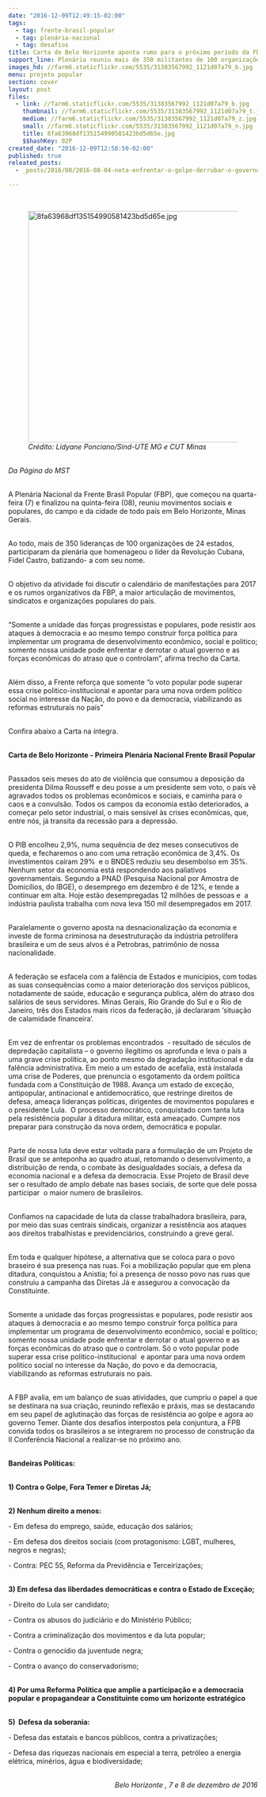 ```yaml
---
date: "2016-12-09T12:49:15-02:00"
tags:
  - tag: frente-brasil-popular
  - tag: plenária-nacional
  - tag: desafios
title: Carta de Belo Horizonte aponta rumo para o próximo período da FBP
support_line: Plenária reuniu mais de 350 militantes de 100 organizações de 24 Estados
images_hd: //farm6.staticflickr.com/5535/31383567992_1121d07a79_b.jpg
menu: projeto popular
section: cover
layout: post
files:
  - link: //farm6.staticflickr.com/5535/31383567992_1121d07a79_b.jpg
    thumbnail: //farm6.staticflickr.com/5535/31383567992_1121d07a79_t.jpg
    medium: //farm6.staticflickr.com/5535/31383567992_1121d07a79_z.jpg
    small: //farm6.staticflickr.com/5535/31383567992_1121d07a79_n.jpg
    title: 8fa63968df135154990581423bd5d65e.jpg
    $$hashKey: 02P
created_date: "2016-12-09T12:58:50-02:00"
published: true
releated_posts:
  - _posts/2016/08/2016-08-04-nota-enfrentar-o-golpe-derrubar-o-governo-ilegitimo.md

---
```

<p>&nbsp;</p>

<figure class="image"><img alt="8fa63968df135154990581423bd5d65e.jpg" height="467" src="//farm6.staticflickr.com/5535/31383567992_1121d07a79_b.jpg" width="700" />
<figcaption><em>Cr&eacute;dito: Lidyane Ponciano/Sind-UTE MG e CUT Minas</em><br />
</figcaption>
</figure>

<p><br />
<em>Da P&aacute;gina do MST</em></p>

<p><br />
A Plen&aacute;ria Nacional da Frente Brasil Popular (FBP), que come&ccedil;ou na quarta-feira (7) e finalizou na quinta-feira (08), reuniu movimentos sociais e populares, do campo e da cidade de todo pa&iacute;s em Belo Horizonte, Minas Gerais.</p>

<p><br />
Ao todo, mais de 350 lideran&ccedil;as de 100 organiza&ccedil;&otilde;es de 24 estados, participaram da plen&aacute;ria que homenageou o l&iacute;der da Revolu&ccedil;&atilde;o Cubana, Fidel Castro, batizando- a com seu nome.</p>

<p><br />
O objetivo da atividade foi discutir o calend&aacute;rio de manifesta&ccedil;&otilde;es para 2017 e os rumos organizativos da FBP, a maior articula&ccedil;&atilde;o de movimentos, sindicatos e organiza&ccedil;&otilde;es populares do pa&iacute;s.</p>

<p><br />
&ldquo;Somente a unidade das for&ccedil;as progressistas e populares, pode resistir aos ataques &agrave; democracia e ao mesmo tempo construir for&ccedil;a pol&iacute;tica para implementar um programa de desenvolvimento econ&ocirc;mico, social e politico; somente nossa unidade pode enfrentar e derrotar o atual governo e as for&ccedil;as econ&ocirc;micas do atraso que o controlam&rdquo;, afirma trecho da Carta.</p>

<p><br />
Al&eacute;m disso, a Frente refor&ccedil;a que somente &ldquo;o voto popular pode superar essa crise politico-institucional e apontar para uma nova ordem politico social no interesse da Na&ccedil;&atilde;o, do povo e da democracia, viabilizando as reformas estruturais no pa&iacute;s&rdquo;</p>

<p><br />
Confira abaixo a Carta na &iacute;ntegra.&nbsp;</p>

<p><br />
<strong>Carta de Belo Horizonte -&nbsp;Primeira Plen&aacute;ria Nacional Frente Brasil Popular</strong></p>

<p><br />
Passados seis meses do ato de viol&ecirc;ncia que consumou a deposi&ccedil;&atilde;o da presidenta Dilma Rousseff e deu posse a um presidente sem voto, o pa&iacute;s v&ecirc; agravados todos os problemas econ&ocirc;micos e sociais, e caminha para o caos e a convuls&atilde;o. Todos os campos da economia est&atilde;o deteriorados, a come&ccedil;ar pelo setor industrial, o mais sens&iacute;vel &agrave;s crises econ&ocirc;micas, que, entre n&oacute;s, j&aacute; transita da recess&atilde;o para a depress&atilde;o.</p>

<p><br />
O PIB encolheu 2,9%, numa sequ&ecirc;ncia de dez meses consecutivos de queda, e fecharemos o ano com uma retra&ccedil;&atilde;o econ&ocirc;mica de 3,4%. Os investimentos ca&iacute;ram 29%&nbsp; e o BNDES reduziu seu desembolso em 35%. Nenhum setor da economia est&aacute; respondendo aos paliativos governamentais. Segundo a PNAD (Pesquisa Nacional por Amostra de Domic&iacute;lios, do IBGE), o desemprego em dezembro &eacute; de 12%, e tende a continuar em alta. Hoje est&atilde;o desempregadas 12 milh&otilde;es de pessoas e&nbsp; a ind&uacute;stria paulista trabalha com nova leva 150 mil desempregados em 2017.</p>

<p><br />
Paralelamente o governo aposta na desnacionaliza&ccedil;&atilde;o da economia e investe de forma criminosa na desestrutura&ccedil;&atilde;o da ind&uacute;stria petrol&iacute;fera brasileira e um de seus alvos &eacute; a Petrobras, patrim&ocirc;nio de nossa nacionalidade.</p>

<p><br />
A federa&ccedil;&atilde;o se esfacela com a fal&ecirc;ncia de Estados e munic&iacute;pios, com todas as suas consequ&ecirc;ncias como a maior deteriora&ccedil;&atilde;o dos servi&ccedil;os p&uacute;blicos, notadamente de sa&uacute;de, educa&ccedil;&atilde;o e seguran&ccedil;a publica, al&eacute;m do atraso dos sal&aacute;rios de seus servidores. Minas Gerais, Rio Grande do Sul e o Rio de Janeiro, tr&ecirc;s dos Estados mais ricos da federa&ccedil;&atilde;o, j&aacute; declararam &lsquo;situa&ccedil;&atilde;o de calamidade financeira&rsquo;.&nbsp;</p>

<p><br />
Em vez de enfrentar os problemas encontrados&nbsp; - resultado de s&eacute;culos de depreda&ccedil;&atilde;o capitalista &ndash; o governo ileg&iacute;timo os aprofunda e leva o pa&iacute;s a uma grave crise pol&iacute;tica, ao ponto mesmo da degrada&ccedil;&atilde;o institucional e da fal&ecirc;ncia administrativa. Em meio a um estado de acefalia, est&aacute; instalada uma crise de Poderes, que prenuncia o esgotamento da ordem pol&iacute;tica fundada com a Constitui&ccedil;&atilde;o de 1988. Avan&ccedil;a um estado de exce&ccedil;&atilde;o, antipopular, antinacional e antidemocr&aacute;tico, que restringe direitos de defesa, amea&ccedil;a lideran&ccedil;as politicas, dirigentes de movimentos populares e o presidente Lula.&nbsp; O processo democr&aacute;tico, conquistado com tanta luta pela resist&ecirc;ncia popular &agrave; ditadura militar, est&aacute; amea&ccedil;ado. Cumpre nos preparar para constru&ccedil;&atilde;o da nova ordem, democr&aacute;tica e popular.</p>

<p><br />
Parte de nossa luta deve estar voltada para a formula&ccedil;&atilde;o de um Projeto de Brasil que se anteponha ao quadro atual, retomando o desenvolvimento, a distribui&ccedil;&atilde;o de renda, o combate &agrave;s desigualdades sociais, a defesa da economia nacional e a defesa da democracia. Esse Projeto de Brasil deve ser o resultado de amplo debate nas bases sociais, de sorte que dele possa participar&nbsp; o maior numero de brasileiros.</p>

<p><br />
Confiamos na capacidade de luta da classe trabalhadora brasileira, para, por meio das suas centrais sindicais, organizar a resist&ecirc;ncia aos ataques aos direitos trabalhistas e previdenci&aacute;rios, construindo a greve geral.</p>

<p><br />
Em toda e qualquer hip&oacute;tese, a alternativa que se coloca para o povo braseiro &eacute; sua presen&ccedil;a nas ruas. Foi a mobiliza&ccedil;&atilde;o popular que em plena ditadura, conquistou a Anistia; foi a presen&ccedil;a de nosso povo nas ruas que construiu a campanha das Diretas J&aacute; e assegurou a convoca&ccedil;&atilde;o da Constituinte.&nbsp;&nbsp;</p>

<p><br />
Somente a unidade das for&ccedil;as progressistas e populares, pode resistir aos ataques &agrave; democracia e ao mesmo tempo construir for&ccedil;a pol&iacute;tica para implementar um programa de desenvolvimento econ&ocirc;mico, social e politico; somente nossa unidade pode enfrentar e derrotar o atual governo e as for&ccedil;as econ&ocirc;micas do atraso que o controlam. S&oacute; o voto popular pode superar essa crise politico-institucional&nbsp; e apontar para uma nova ordem politico social no interesse da Na&ccedil;&atilde;o, do povo e da democracia, viabilizando as reformas estruturais no pais.&nbsp;</p>

<p><br />
A FBP avalia, em um balan&ccedil;o de suas atividades, que cumpriu o papel a que se destinara na sua cria&ccedil;&atilde;o, reunindo reflex&atilde;o e pr&aacute;xis, mas se destacando em seu papel de aglutina&ccedil;&atilde;o das for&ccedil;as de resist&ecirc;ncia ao golpe e agora ao governo Temer. Diante dos desafios interpostos pela conjuntura, a FPB convida todos os brasileiros a se integrarem no processo de constru&ccedil;&atilde;o da II Confer&ecirc;ncia Nacional a realizar-se no pr&oacute;ximo ano.</p>

<p><br />
<strong>Bandeiras Pol&iacute;ticas:</strong></p>

<p><br />
<strong>1) Contra o Golpe, Fora Temer e Diretas J&aacute;;</strong></p>

<p><br />
<strong>2) Nenhum direito a menos:&nbsp;</strong></p>

<p>- Em defesa do emprego, sa&uacute;de, educa&ccedil;&atilde;o dos sal&aacute;rios; &nbsp;</p>

<p>- Em defesa dos direitos sociais (com protagonismo: LGBT, mulheres, negros e negras);&nbsp;</p>

<p>- Contra: PEC 55, Reforma da Previd&ecirc;ncia e Terceiriza&ccedil;&otilde;es;&nbsp;</p>

<p><br />
<strong>3) Em defesa das liberdades democr&aacute;ticas e contra o Estado de Exce&ccedil;&atilde;o;&nbsp;</strong></p>

<p>- Direito do Lula ser candidato;</p>

<p>- Contra os abusos do judici&aacute;rio e do Minist&eacute;rio P&uacute;blico;</p>

<p>- Contra a criminaliza&ccedil;&atilde;o dos movimentos e da luta popular;</p>

<p>- Contra o genoc&iacute;dio da juventude negra;</p>

<p>- Contra o avan&ccedil;o do conservadorismo;&nbsp;&nbsp;</p>

<p><br />
<strong>4) Por uma Reforma Pol&iacute;tica que amplie a participa&ccedil;&atilde;o e a democracia popular e propagandear a Constituinte como um horizonte estrat&eacute;gico&nbsp;</strong></p>

<p><br />
<strong>5)&nbsp; Defesa da soberania:&nbsp;</strong></p>

<p>- Defesa das estatais e bancos p&uacute;blicos, contra a privatiza&ccedil;&otilde;es;&nbsp;</p>

<p>- Defesa das riquezas nacionais em especial a terra, petr&oacute;leo a energia el&eacute;trica, min&eacute;rios, &aacute;gua e biodiversidade;&nbsp;</p>

<p style="text-align: right;"><br />
<em>Belo Horizonte , 7 e 8 de dezembro de 2016</em></p>
